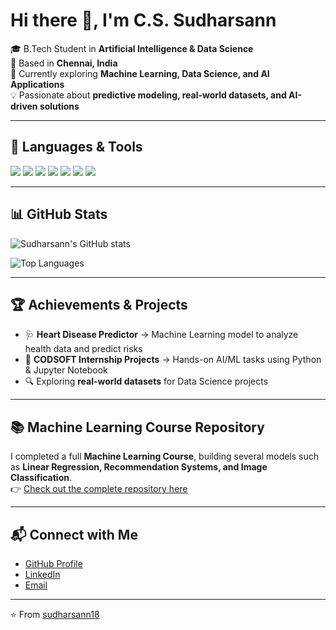 # Hi there 👋, I'm C.S. Sudharsann  

🎓 B.Tech Student in **Artificial Intelligence & Data Science**  
📍 Based in **Chennai, India**  
🌱 Currently exploring **Machine Learning, Data Science, and AI Applications**  
💡 Passionate about **predictive modeling, real-world datasets, and AI-driven solutions**  

---

## 🚀 Languages & Tools
<p align="left">
  <img src="https://img.shields.io/badge/Python-3776AB?style=for-the-badge&logo=python&logoColor=white"/>
  <img src="https://img.shields.io/badge/Jupyter-F37626?style=for-the-badge&logo=jupyter&logoColor=white"/>
  <img src="https://img.shields.io/badge/Numpy-013243?style=for-the-badge&logo=numpy&logoColor=white"/>
  <img src="https://img.shields.io/badge/Pandas-150458?style=for-the-badge&logo=pandas&logoColor=white"/>
  <img src="https://img.shields.io/badge/Scikit--Learn-F7931E?style=for-the-badge&logo=scikit-learn&logoColor=white"/>
  <img src="https://img.shields.io/badge/TensorFlow-FF6F00?style=for-the-badge&logo=tensorflow&logoColor=white"/>
  <img src="https://img.shields.io/badge/Keras-D00000?style=for-the-badge&logo=keras&logoColor=white"/>
</p>

---

## 📊 GitHub Stats
![Sudharsann's GitHub stats](https://github-readme-stats.vercel.app/api?username=sudharsann18&show_icons=true&theme=radical)  

![Top Languages](https://github-readme-stats.vercel.app/api/top-langs/?username=sudharsann18&layout=compact&theme=radical)  

---

## 🏆 Achievements & Projects
- 🩺 **Heart Disease Predictor** → Machine Learning model to analyze health data and predict risks  
- 📓 **CODSOFT Internship Projects** → Hands-on AI/ML tasks using Python & Jupyter Notebook  
- 🔍 Exploring **real-world datasets** for Data Science projects  

---

## 📚 Machine Learning Course Repository
I completed a full **Machine Learning Course**, building several models such as **Linear Regression, Recommendation Systems, and Image Classification**.  
👉 [Check out the complete repository here](https://github.com/sudharsann18/machine-learning-course)

---

## 📬 Connect with Me
- [GitHub Profile](https://github.com/sudharsann18)  
- [LinkedIn](https://www.linkedin.com/in/sudharsann-cs-7942422a2)  
- [Email](mailto:sudharsannnani@gmail.com)  

---

⭐️ From [sudharsann18](https://github.com/sudharsann18)

